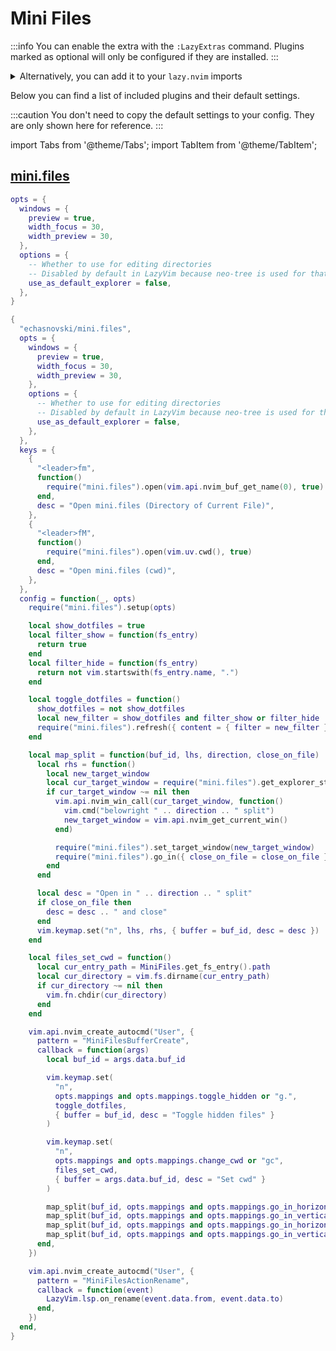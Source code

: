 # Mini Files

<!-- plugins:start -->

:::info
You can enable the extra with the `:LazyExtras` command.
Plugins marked as optional will only be configured if they are installed.
:::

<details>
<summary>Alternatively, you can add it to your <code>lazy.nvim</code> imports</summary>

```lua title="lua/config/lazy.lua" {4}
require("lazy").setup({
  spec = {
    { "LazyVim/LazyVim", import = "lazyvim.plugins" },
    { import = "lazyvim.plugins.extras.editor.mini-files" },
    { import = "plugins" },
  },
})
```

</details>

Below you can find a list of included plugins and their default settings.

:::caution
You don't need to copy the default settings to your config.
They are only shown here for reference.
:::

import Tabs from '@theme/Tabs';
import TabItem from '@theme/TabItem';

## [mini.files](https://github.com/echasnovski/mini.files)

<Tabs>

<TabItem value="opts" label="Options">

```lua
opts = {
  windows = {
    preview = true,
    width_focus = 30,
    width_preview = 30,
  },
  options = {
    -- Whether to use for editing directories
    -- Disabled by default in LazyVim because neo-tree is used for that
    use_as_default_explorer = false,
  },
}
```

</TabItem>


<TabItem value="code" label="Full Spec">

```lua
{
  "echasnovski/mini.files",
  opts = {
    windows = {
      preview = true,
      width_focus = 30,
      width_preview = 30,
    },
    options = {
      -- Whether to use for editing directories
      -- Disabled by default in LazyVim because neo-tree is used for that
      use_as_default_explorer = false,
    },
  },
  keys = {
    {
      "<leader>fm",
      function()
        require("mini.files").open(vim.api.nvim_buf_get_name(0), true)
      end,
      desc = "Open mini.files (Directory of Current File)",
    },
    {
      "<leader>fM",
      function()
        require("mini.files").open(vim.uv.cwd(), true)
      end,
      desc = "Open mini.files (cwd)",
    },
  },
  config = function(_, opts)
    require("mini.files").setup(opts)

    local show_dotfiles = true
    local filter_show = function(fs_entry)
      return true
    end
    local filter_hide = function(fs_entry)
      return not vim.startswith(fs_entry.name, ".")
    end

    local toggle_dotfiles = function()
      show_dotfiles = not show_dotfiles
      local new_filter = show_dotfiles and filter_show or filter_hide
      require("mini.files").refresh({ content = { filter = new_filter } })
    end

    local map_split = function(buf_id, lhs, direction, close_on_file)
      local rhs = function()
        local new_target_window
        local cur_target_window = require("mini.files").get_explorer_state().target_window
        if cur_target_window ~= nil then
          vim.api.nvim_win_call(cur_target_window, function()
            vim.cmd("belowright " .. direction .. " split")
            new_target_window = vim.api.nvim_get_current_win()
          end)

          require("mini.files").set_target_window(new_target_window)
          require("mini.files").go_in({ close_on_file = close_on_file })
        end
      end

      local desc = "Open in " .. direction .. " split"
      if close_on_file then
        desc = desc .. " and close"
      end
      vim.keymap.set("n", lhs, rhs, { buffer = buf_id, desc = desc })
    end

    local files_set_cwd = function()
      local cur_entry_path = MiniFiles.get_fs_entry().path
      local cur_directory = vim.fs.dirname(cur_entry_path)
      if cur_directory ~= nil then
        vim.fn.chdir(cur_directory)
      end
    end

    vim.api.nvim_create_autocmd("User", {
      pattern = "MiniFilesBufferCreate",
      callback = function(args)
        local buf_id = args.data.buf_id

        vim.keymap.set(
          "n",
          opts.mappings and opts.mappings.toggle_hidden or "g.",
          toggle_dotfiles,
          { buffer = buf_id, desc = "Toggle hidden files" }
        )

        vim.keymap.set(
          "n",
          opts.mappings and opts.mappings.change_cwd or "gc",
          files_set_cwd,
          { buffer = args.data.buf_id, desc = "Set cwd" }
        )

        map_split(buf_id, opts.mappings and opts.mappings.go_in_horizontal or "<C-w>s", "horizontal", false)
        map_split(buf_id, opts.mappings and opts.mappings.go_in_vertical or "<C-w>v", "vertical", false)
        map_split(buf_id, opts.mappings and opts.mappings.go_in_horizontal_plus or "<C-w>S", "horizontal", true)
        map_split(buf_id, opts.mappings and opts.mappings.go_in_vertical_plus or "<C-w>V", "vertical", true)
      end,
    })

    vim.api.nvim_create_autocmd("User", {
      pattern = "MiniFilesActionRename",
      callback = function(event)
        LazyVim.lsp.on_rename(event.data.from, event.data.to)
      end,
    })
  end,
}
```

</TabItem>

</Tabs>

<!-- plugins:end -->
